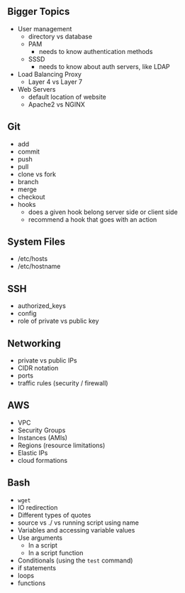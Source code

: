 ## Bigger Topics

- User management
  - directory vs database
  - PAM
    - needs to know authentication methods
  - SSSD
    - needs to know about auth servers, like LDAP
- Load Balancing Proxy
  - Layer 4 vs Layer 7
- Web Servers
  - default location of website
  - Apache2 vs NGINX

## Git

- add
- commit
- push
- pull
- clone vs fork
- branch
- merge
- checkout
- hooks
  - does a given hook belong server side or client side
  - recommend a hook that goes with an action

## System Files

- /etc/hosts
- /etc/hostname

## SSH

- authorized_keys
- config
- role of private vs public key

## Networking

- private vs public IPs
- CIDR notation
- ports
- traffic rules (security / firewall)

## AWS

- VPC
- Security Groups
- Instances (AMIs)
- Regions (resource limitations)
- Elastic IPs
- cloud formations

## Bash

- `wget`
- IO redirection
- Different types of quotes
- source vs ./ vs running script using name
- Variables and accessing variable values
- Use arguments
  - In a script
  - In a script function
- Conditionals (using the `test` command)
- if statements
- loops
- functions
